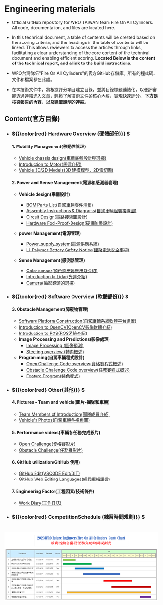 Engineering materials
====

- Official GitHub repository for WRO TAIWAN team Fire On All Cylinders. All code, documentation, and files are located here.
- In this technical document, a table of contents will be created based on the scoring criteria, and the headings in the table of contents will be linked. This allows reviewers to access the articles through links, facilitating a clear understanding of the core content of the technical document and enabling efficient scoring.
__Located Below is the content of the technical report, and a link to the build instructions.__

- WRO台灣隊伍"Fire On All Cylinders"的官方GitHub存儲庫。所有的程式碼、文件和檔案都在此處。 
- 在本技術文件中，將根據評分項目建立目錄，並將目錄標題連結化，以便評審能透過連結進入文章，輕鬆了解技術文件的核心內容，實現快速評分。
__下方是技術報告的內容，以及建置說明的連結。__
## Content(官方目錄)
- ###  ${{\color{red} Hardware Overview (硬體部份)}} $ 
  #### 1. Mobility Management(移動性管理)
    - [Vehicle chassis design(車輛底盤設計與選擇)](https://github.com/kirkhu/WRO2023_Future-Engineers-Fire-On-All-Cylinders/blob/main/schemes/vehicle_chassis_design/README.md)
    - [Introduction to Motor(馬逹介紹)](https://github.com/kirkhu/WRO2023_Future-Engineers-Fire-On-All-Cylinders/blob/main/schemes/Motor/README.md)
    - [Vehicle 3D/2D Models(3D 建模模型、2D雷切圖)](https://github.com/kirkhu/WRO2023_Future-Engineers-Fire-On-All-Cylinders/blob/main/models/Vehicle_3D_2D/README.md)
    
  #### 2. Power and Sense Management(電源和感測器管理)
    - __Vehicle design(車輛設計)__
      - [BOM Parts List(自駕車輛零件清單)](https://github.com/kirkhu/WRO2023_Future-Engineers-Fire-On-All-Cylinders/tree/main/schemes/Parts_List#readme)
      - [Assembly Instructions & Diagrams(自駕車輛組裝接線圖)](https://github.com/kirkhu/WRO2023_Future-Engineers-Fire-On-All-Cylinders/blob/main/schemes/Assembly_Instructions/README.md)  
      - [Circuit Design(電路接線圖設計)](https://github.com/kirkhu/WRO2023_Future-Engineers-Fire-On-All-Cylinders/blob/main/models/Circuit_Design/README.md)
      - [Hardware Fool-Proof-Design(硬體防呆設計)](https://github.com/kirkhu/WRO2023_Future-Engineers-Fire-On-All-Cylinders/blob/main/schemes/fool-proof-design/README.md) 
    - __power Management(電源管理)__
      - [Power_supply_system(電源供應系統)](https://github.com/kirkhu/WRO2023_Future-Engineers-Fire-On-All-Cylinders/blob/main/schemes/Power_supply_system/README.md) 
      - [Li-Polymer Battery Safety Notice(鋰聚電池安全事項)](https://github.com/kirkhu/WRO2023_Future-Engineers-Fire-On-All-Cylinders/blob/main/schemes/Li-Polymer_Battery/README.md)  
   
    - __Sense Management(感測器管理)__
      - [Color sensor(顏色感應器應用及介紹)](https://github.com/kirkhu/WRO2023_Future-Engineers-Fire-On-All-Cylinders/blob/main/schemes/color_sensor/README.md)
      - [Introduction to Lidar(光達介紹)](https://github.com/kirkhu/WRO2023_Future-Engineers-Fire-On-All-Cylinders/blob/main/schemes/Lidar/README.md)
      - [Camera(攝影鏡頭的選擇)](https://github.com/kirkhu/WRO2023_Future-Engineers-Fire-On-All-Cylinders/blob/main/schemes/Camera/README.md)
  
- ### ${{\color{red} Software Overview (軟體部份)}} $ 
  #### 3. Obstacle Management(障礙物管理)
    - [Software Platform Construction(自駕車輛系統軟體平台建置)](https://github.com/kirkhu/WRO2023_Future-Engineers-Fire-On-All-Cylinders/blob/main/src/System_Platform%20_Software/README.md)
    - [Introduction to OpenCV(OpenCV影像軟體介紹)](https://github.com/kirkhu/WRO2023_Future-Engineers-Fire-On-All-Cylinders/blob/main/other/OpenCV/README.md)
    - [Introduction to ROS(ROS系統介紹)](https://github.com/kirkhu/WRO2023_Future-Engineers-Fire-On-All-Cylinders/blob/main/other/ROS/README.md)  
    - __Image Processing and Predictions(影像處理)__
      - [Image Processing (圖像預測)](https://github.com/kirkhu/WRO2023_Future-Engineers-Fire-On-All-Cylinders/blob/main/src/Image_Processing_and_Predictions/README.md)  
      - [Steering overview (轉向概述)](https://github.com/kirkhu/WRO2023_Future-Engineers-Fire-On-All-Cylinders/blob/main/src/Steering_overview/README.md)  
    - __Programming(自駕車輛程式設計)__
      - [Open Challenge Code overview(資格賽程式概述)](https://github.com/kirkhu/WRO2023_Future-Engineers-Fire-On-All-Cylinders/tree/main/src/Programming/Open_Challenge)
      - [Obstacle Challenge Code overview(任務賽程式概述)](https://github.com/kirkhu/WRO2023_Future-Engineers-Fire-On-All-Cylinders/tree/main/src/Programming/Obstacle_Challenge)
      - [Feature Program(特色程式)](https://github.com/kirkhu/WRO2023_Future-Engineers-Fire-On-All-Cylinders/blob/main/src/special_program/Special_Program.md)
   
- ### ${{\color{red} Other(其他)}} $
  #### 4. Pictures – Team and vehicle(圖片-團隊和車輛)
    - [Team Members of Introduction(團隊成員介紹)](https://github.com/kirkhu/WRO2023_Future-Engineers-Fire-On-All-Cylinders/blob/main/t-photos/README.md) 
    - [Vehicle's Photos(自駕車輛各視角圖)](https://github.com/kirkhu/WRO2023_Future-Engineers-Fire-On-All-Cylinders/blob/main/v-photos/README.md)  

  #### 5. Performance videos(車輛各任務完成影片)
    - [Open Challenge(資格賽影片)](https://github.com/kirkhu/WRO2023_Future-Engineers-Fire-On-All-Cylinders/blob/main/video/Open_Challenge/video.md)
    - [Obstacle Challenge(任務賽影片)](https://github.com/kirkhu/WRO2023_Future-Engineers-Fire-On-All-Cylinders/blob/main/video/Obstacle_Challenge/video.md)  

  #### 6. GitHub utilization(GitHub 使用)
    - [GitHub Edit(VSCODE Edit/GIT)](https://github.com/kirkhu/WRO2023_Future-Engineers-Fire-On-All-Cylinders/blob/main/src/GitHub_Edit/README.md)
    - [GitHub Web Editing Languages(網頁編輯語言)](https://github.com/kirkhu/WRO2023_Future-Engineers-Fire-On-All-Cylinders/blob/main/src/GitHub_Languages/README.md)  

  #### 7. Engineering Factor(工程因素/技術條件)
    - [Work Diary(工作日誌)](https://github.com/kirkhu/WRO2023_Future-Engineers-Fire-On-All-Cylinders/blob/main/other/work_diary/README.md) 

- ### ${{\color{red} CompetitionSchedule (練習時間規劃)}} $  
# <div align="center">![Gantt chart](./other/img/Gantt_Chart.png)</div> 
